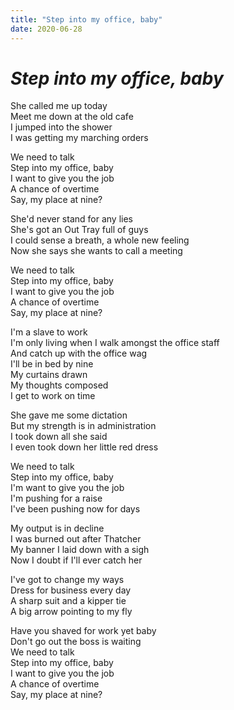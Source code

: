 ```yaml
---
title: "Step into my office, baby"
date: 2020-06-28
---
```


# *Step into my office, baby*

She called me up today\
Meet me down at the old cafe\
I jumped into the shower\
I was getting my marching orders

We need to talk\
Step into my office, baby\
I want to give you the job\
A chance of overtime\
Say, my place at nine?

She'd never stand for any lies\
She's got an Out Tray full of guys\
I could sense a breath, a whole new feeling\
Now she says she wants to call a meeting

We need to talk\
Step into my office, baby\
I want to give you the job\
A chance of overtime\
Say, my place at nine?

I'm a slave to work\
I'm only living when I walk amongst the office staff\
And catch up with the office wag\
I'll be in bed by nine\
My curtains drawn\
My thoughts composed\
I get to work on time

She gave me some dictation\
But my strength is in administration\
I took down all she said\
I even took down her little red dress

We need to talk\
Step into my office, baby\
I'm want to give you the job\
I'm pushing for a raise\
I've been pushing now for days

My output is in decline\
I was burned out after Thatcher\
My banner I laid down with a sigh\
Now I doubt if I'll ever catch her

I've got to change my ways\
Dress for business every day\
A sharp suit and a kipper tie\
A big arrow pointing to my fly

Have you shaved for work yet baby\
Don't go out the boss is waiting\
We need to talk\
Step into my office, baby\
I want to give you the job\
A chance of overtime\
Say, my place at nine?
